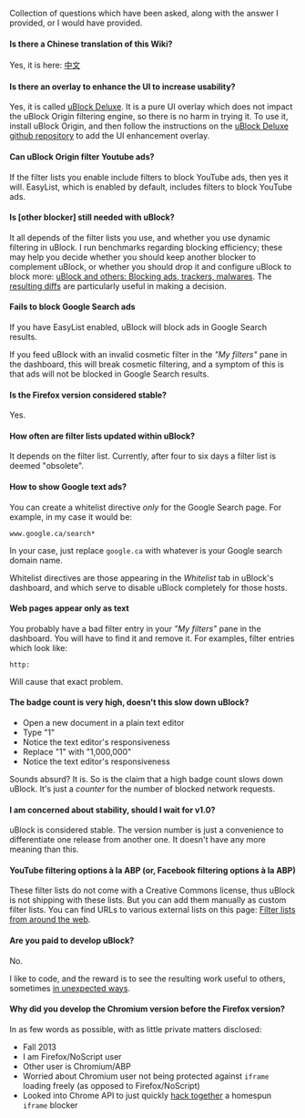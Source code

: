 Collection of questions which have been asked, along with the answer I provided, or I would have provided.

#### Is there a Chinese translation of this Wiki?

Yes, it is here: [中文](https://github.com/fang5566/uBlock/wiki/FAQ)

#### Is there an overlay to enhance the UI to increase usability?

Yes, it is called [uBlock Deluxe](https://github.com/Gitoffthelawn/uBlock-Deluxe).  It is a pure UI overlay which does not impact the uBlock Origin filtering engine, so there is no harm in trying it.  To use it, install uBlock Origin, and then follow the instructions on the [uBlock Deluxe github repository](https://github.com/Gitoffthelawn/uBlock-Deluxe) to add the UI enhancement overlay.

#### Can uBlock Origin filter Youtube ads?

If the filter lists you enable include filters to block YouTube ads, then yes it will.  EasyList, which is enabled by default, includes filters to block YouTube ads.

#### Is [other blocker] still needed with uBlock?

It all depends of the filter lists you use, and whether you use dynamic filtering in uBlock. I run benchmarks regarding blocking efficiency; these may help you decide whether you should keep another blocker to complement uBlock, or whether you should drop it and configure uBlock to block more: [uBlock and others: Blocking ads, trackers, malwares](https://github.com/gorhill/uBlock/wiki/%C2%B5Block-and-others:-Blocking-ads,-trackers,-malwares). The [resulting diffs](https://github.com/gorhill/uBlock/wiki/%C2%B5Block-and-others:-Blocking-ads,-trackers,-malwares#data-diffs) are particularly useful in making a decision.



#### Fails to block Google Search ads

If you have EasyList enabled, uBlock will block ads in Google Search results.

If you feed uBlock with an invalid cosmetic filter in the _"My filters"_ pane in the dashboard, this will break cosmetic filtering, and a symptom of this is that ads will not be blocked in Google Search results.

#### Is the Firefox version considered stable?

Yes.

#### How often are filter lists updated within uBlock?

It depends on the filter list.  Currently, after four to six days a filter list is deemed "obsolete".

#### How to show Google text ads?

You can create a whitelist directive *only* for the Google Search page.  For example, in my case it would be:

    www.google.ca/search*

In your case, just replace `google.ca` with whatever is your Google search domain name.

Whitelist directives are those appearing in the _Whitelist_ tab in uBlock's dashboard, and which serve to disable uBlock completely for those hosts.

#### Web pages appear only as text

You probably have a bad filter entry in your _"My filters"_ pane in the dashboard. You will have to find it and remove it. For examples, filter entries which look like:

    http:

Will cause that exact problem.

#### The badge count is very high, doesn't this slow down uBlock?

- Open a new document in a plain text editor
- Type "1"
- Notice the text editor's responsiveness
- Replace "1" with "1,000,000"
- Notice the text editor's responsiveness

Sounds absurd?  It is.  So is the claim that a high badge count slows down uBlock.  It's just a _counter_ for the number of blocked network requests.

#### I am concerned about stability, should I wait for v1.0?

uBlock is considered stable.  The version number is just a convenience to differentiate one release from another one.  It doesn't have any more meaning than this.

#### YouTube filtering options à la ABP (or, Facebook filtering options à la ABP)

These filter lists do not come with a Creative Commons license, thus uBlock is not shipping with these lists. But you can add them manually as custom filter lists. You can find URLs to various external lists on this page: [Filter lists from around the web](https://github.com/gorhill/uBlock/wiki/Filter-lists-from-around-the-web).

#### Are you paid to develop uBlock?

No.

I like to code, and the reward is to see the resulting work useful to others, sometimes [in unexpected ways](https://www.youtube.com/watch?v=90NsjKvz9Ns).

#### Why did you develop the Chromium version before the Firefox version?

In as few words as possible, with as little private matters disclosed:

- Fall 2013
- I am Firefox/NoScript user
- Other user is Chromium/ABP
- Worried about Chromium user not being protected against `iframe` loading freely (as opposed to Firefox/NoScript)
- Looked into Chrome API to just quickly [hack together](https://news.ycombinator.com/item?id=6871331) a homespun `iframe` blocker
